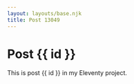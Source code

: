 ```yaml
---
layout: layouts/base.njk
title: Post 13049
---
```


# Post {{ id }}

This is post {{ id }} in my Eleventy project.
